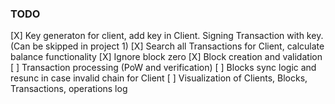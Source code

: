 ### TODO

[X] Key generaton for client, add key in Client. Signing Transaction with key. (Can be skipped in project 1)
[X] Search all Transactions for Client, calculate balance functionality
[X] Ignore block zero
[X] Block creation and validation
[ ] Transaction processing (PoW and verification)
[ ] Blocks sync logic and resunc in case invalid chain for Client
[ ] Visualization of Clients, Blocks, Transactions, operations log
